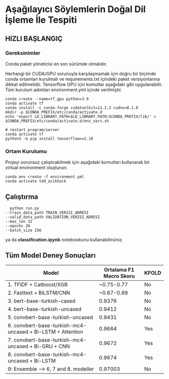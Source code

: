 # Aşağılayıcı Söylemlerin Doğal Dil İşleme İle Tespiti

## <b>HIZLI BAŞLANGIÇ</b>

### <b>Gereksinimler</b>
Conda paket yöneticisi en son sürümde olmalıdır.

Herhangi bir CUDA/GPU sorunuyla karşılaşmamak için doğru bir biçimde conda ortamları kurulmalı ve requirements.txt içindeki paket versiyonlarına dikkat edilmelidir. Tensorflow GPU için komutlar aşağıdaki gibi uygulanabilir. Tüm kurulum adımları environment.yml içinde verilmiştir. 

```shell
conda create --name=tf_gpu python=3.9
conda activate tf
conda install -c conda-forge cudatoolkit=11.2.2 cudnn=8.1.0
mkdir -p $CONDA_PREFIX/etc/conda/activate.d
echo 'export LD_LIBRARY_PATH=$LD_LIBRARY_PATH:$CONDA_PREFIX/lib/' > $CONDA_PREFIX/etc/conda/activate.d/env_vars.sh

# restart program/server
conda activate tf
python3 -m pip install tensorflow==2.10
```

### <b>Ortam Kurulumu</b>
Projeyi sorunsuz çalıştırabilmek için aşağıdaki komutları kullanarak bir virtual environment oluşturun:

```shell
conda env create -f environment.yml
conda activate tdd_acikhack
```

## <b>Çalıştırma</b>
```shell
  python run.py
--train_data_path TRAIN_VERISI_ADRESI
--valid_data_path VALIDATION_VERISI_ADRESI   
--max_len 32   
--epochs 20   
--batch_size 256
```
ya da <b>classification.ipynb</b> notebookunu kullanabilirsiniz.

## <b>Tüm Model Deney Sonuçları</b>

| Model | Ortalama F1 Macro Skoru | KFOLD |
| --- | --- | --- |
| 1. TFIDF + Catboost/XGB | ~0.75-0.77 | No
| 2. Fasttext + BiLSTM/CNN | ~0.87-0.89 | No
| 3. bert-base-turkish-cased | 0.9376 | No
| 4. bert-base-turkish-uncased | 0.9412 | No 
| 5. convbert-base-turkish-uncased | 0.9431 | No |
| 6. convbert-base-turkish-mc4-uncased + Bi-LSTM + Attention| 0.9664 | Yes |
| 7. convbert-base-turkish-mc4-uncased + Bi-GRU + CNN | 0.9672 | Yes |
| 8. convbert-base-turkish-mc4-uncased + Bi-LSTM | 0.9674 | Yes |
| 9: Ensemble --> 6, 7 and 8. modeller | 0.97003 | No |


